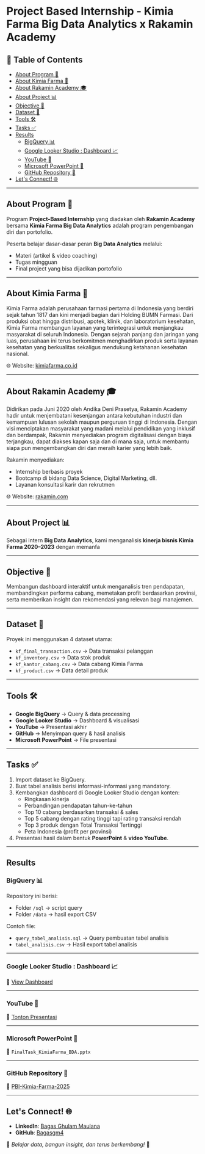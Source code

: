 # Project Based Internship - Kimia Farma Big Data Analytics x Rakamin Academy  

## 📑 Table of Contents
- [About Program 📌](#about-program-)
- [About Kimia Farma 🏥](#about-kimia-farma-)
- [About Rakamin Academy 🎓](#about-rakamin-academy-)
- [About Project 📊](#about-project-)
- [Objective 🎯](#objective-)
- [Dataset 📂](#dataset-)
- [Tools 🛠️](#tools-)
- [Tasks ✅](#tasks-)
- [Results](#results)
  - [BigQuery 📊](#bigquery-)
  - [Google Looker Studio : Dashboard 📈](#google-looker-studio--dashboard-)
  - [YouTube 🎥](#youtube-)
  - [Microsoft PowerPoint 📝](#microsoft-powerpoint-)
  - [GitHub Repository 📁](#github-repository-)
- [Let's Connect! 🌐](#lets-connect-)


---

## About Program 📌
Program **Project-Based Internship** yang diadakan oleh **Rakamin Academy** bersama **Kimia Farma Big Data Analytics** adalah program pengembangan diri dan portofolio.  

Peserta belajar dasar-dasar peran **Big Data Analytics** melalui:  
- Materi (artikel & video coaching)  
- Tugas mingguan  
- Final project yang bisa dijadikan portofolio  

---

## About Kimia Farma 🏥
Kimia Farma adalah perusahaan farmasi pertama di Indonesia yang berdiri sejak tahun 1817 dan kini menjadi bagian dari Holding BUMN Farmasi. Dari produksi obat hingga distribusi, apotek, klinik, dan laboratorium kesehatan, Kimia Farma membangun layanan yang terintegrasi untuk menjangkau masyarakat di seluruh Indonesia. Dengan sejarah panjang dan jaringan yang luas, perusahaan ini terus berkomitmen menghadirkan produk serta layanan kesehatan yang berkualitas sekaligus mendukung ketahanan kesehatan nasional.  

🌐 Website: [kimiafarma.co.id](https://www.kimiafarma.co.id)  

---

## About Rakamin Academy 🎓
Didirikan pada Juni 2020 oleh Andika Deni Prasetya, Rakamin Academy hadir untuk menjembatani kesenjangan antara kebutuhan industri dan kemampuan lulusan sekolah maupun perguruan tinggi di Indonesia. Dengan visi menciptakan masyarakat yang madani melalui pendidikan yang inklusif dan berdampak, Rakamin menyediakan program digitalisasi dengan biaya terjangkau, dapat diakses kapan saja dan di mana saja, untuk membantu siapa pun mengembangkan diri dan meraih karier yang lebih baik.  

Rakamin menyediakan:  
- Internship berbasis proyek  
- Bootcamp di bidang Data Science, Digital Marketing, dll.  
- Layanan konsultasi karir dan rekrutmen  
  
🌐 Website: [rakamin.com](https://rakamin.com)  

---

## About Project 📊
Sebagai intern **Big Data Analytics**, kami menganalisis **kinerja bisnis Kimia Farma 2020–2023** dengan memanfa

---

## Objective 🎯
Membangun dashboard interaktif untuk menganalisis tren pendapatan, membandingkan performa cabang, memetakan profit berdasarkan provinsi, serta memberikan insight dan rekomendasi yang relevan bagi manajemen.

---

## Dataset 📂
Proyek ini menggunakan 4 dataset utama:  
- `kf_final_transaction.csv` → Data transaksi pelanggan  
- `kf_inventory.csv` → Data stok produk  
- `kf_kantor_cabang.csv` → Data cabang Kimia Farma  
- `kf_product.csv` → Data detail produk  

---

## Tools 🛠️
- **Google BigQuery** → Query & data processing  
- **Google Looker Studio** → Dashboard & visualisasi  
- **YouTube** → Presentasi akhir  
- **GitHub** → Menyimpan query & hasil analisis  
- **Microsoft PowerPoint** → File presentasi  

---

## Tasks ✅
1. Import dataset ke BigQuery.  
2. Buat tabel analisis berisi informasi-informasi yang mandatory.  
3. Kembangkan dashboard di Google Looker Studio dengan konten:  
   - Ringkasan kinerja  
   - Perbandingan pendapatan tahun-ke-tahun  
   - Top 10 cabang berdasarkan transaksi & sales  
   - Top 5 cabang dengan rating tinggi tapi rating transaksi rendah  
   - Top 3 produk dengan Total Transaksi Tertinggi  
   - Peta Indonesia (profit per provinsi)  
4. Presentasi hasil dalam bentuk **PowerPoint** & **video YouTube**.  

---

## Results

### BigQuery 📊
Repository ini berisi:  
- Folder `/sql` → script query  
- Folder `/data` → hasil export CSV  

Contoh file:  
- `query_tabel_analisis.sql` → Query pembuatan tabel analisis  
- `tabel_analisis.csv` → Hasil export tabel analisis  

---

### Google Looker Studio : Dashboard 📈  
🔗 [View Dashboard](https://lookerstudio.google.com/reporting/db61dbe0-7a2d-479b-bcc9-82a6bf5cc2e4)  

---

### YouTube 🎥  
🔗 [Tonton Presentasi](https://youtube.com/...)  

---

### Microsoft PowerPoint 📝  
📄 `FinalTask_KimiaFarma_BDA.pptx`  

---

### GitHub Repository 📁  
🔗 [PBI-Kimia-Farma-2025](https://github.com/Bagasgm4/PBI-Kimia-Farma-Sep-25/tree/main)  

---

## Let's Connect! 🌐
- **LinkedIn**: [Bagas Ghulam Maulana](https://linkedin.com/in/bagasghulam)  
- **GitHub**: [Bagasgm4](https://github.com/Bagasgm4)

🚀 *Belajar data, bangun insight, dan terus berkembang!* 🌟  

